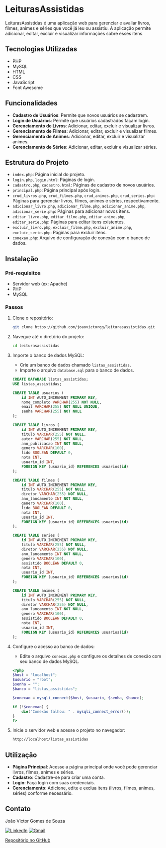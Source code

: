 # LeiturasAssistidas

LeiturasAssistidas é uma aplicação web para gerenciar e avaliar livros, filmes, animes e séries que você já leu ou assistiu. A aplicação permite adicionar, editar, excluir e visualizar informações sobre esses itens.

## Tecnologias Utilizadas

- PHP
- MySQL
- HTML
- CSS
- JavaScript
- Font Awesome

## Funcionalidades

- **Cadastro de Usuários**: Permite que novos usuários se cadastrem.
- **Login de Usuários**: Permite que usuários cadastrados façam login.
- **Gerenciamento de Livros**: Adicionar, editar, excluir e visualizar livros.
- **Gerenciamento de Filmes**: Adicionar, editar, excluir e visualizar filmes.
- **Gerenciamento de Animes**: Adicionar, editar, excluir e visualizar animes.
- **Gerenciamento de Séries**: Adicionar, editar, excluir e visualizar séries.

## Estrutura do Projeto

- `index.php`: Página inicial do projeto.
- `login.php`, `login.html`: Páginas de login.
- `cadastro.php`, `cadastro.html`: Páginas de cadastro de novos usuários.
- `principal.php`: Página principal após login.
- `crud_livros.php`, `crud_filmes.php`, `crud_animes.php`, `crud_series.php`: Páginas para gerenciar livros, filmes, animes e séries, respectivamente.
- `adicionar_livro.php`, `adicionar_filme.php`, `adicionar_anime.php`, `adicionar_serie.php`: Páginas para adicionar novos itens.
- `editar_livro.php`, `editar_filme.php`, `editar_anime.php`, `editar_serie.php`: Páginas para editar itens existentes.
- `excluir_livro.php`, `excluir_filme.php`, `excluir_anime.php`, `excluir_serie.php`: Páginas para excluir itens.
- `conexao.php`: Arquivo de configuração de conexão com o banco de dados.

## Instalação

### Pré-requisitos

- Servidor web (ex: Apache)
- PHP
- MySQL

### Passos

1. Clone o repositório:
    ```bash
    git clone https://github.com/joaovictorgg/leiturasassistidas.git
    ```

2. Navegue até o diretório do projeto:
    ```bash
    cd leiturasassistidas
    ```

3. Importe o banco de dados MySQL:
    - Crie um banco de dados chamado `listas_assistidas`.
    - Importe o arquivo `database.sql` para o banco de dados.

    ```sql
    CREATE DATABASE listas_assistidas;
    USE listas_assistidas;

    CREATE TABLE usuarios (
        id INT AUTO_INCREMENT PRIMARY KEY,
        nome_completo VARCHAR(255) NOT NULL,
        email VARCHAR(255) NOT NULL UNIQUE,
        senha VARCHAR(255) NOT NULL
    );

    CREATE TABLE livros (
        id INT AUTO_INCREMENT PRIMARY KEY,
        titulo VARCHAR(255) NOT NULL,
        autor VARCHAR(255) NOT NULL,
        ano_publicacao INT NOT NULL,
        genero VARCHAR(100),
        lido BOOLEAN DEFAULT 0,
        nota INT,
        usuario_id INT,
        FOREIGN KEY (usuario_id) REFERENCES usuarios(id)
    );

    CREATE TABLE filmes (
        id INT AUTO_INCREMENT PRIMARY KEY,
        titulo VARCHAR(255) NOT NULL,
        diretor VARCHAR(255) NOT NULL,
        ano_lancamento INT NOT NULL,
        genero VARCHAR(100),
        lido BOOLEAN DEFAULT 0,
        nota INT,
        usuario_id INT,
        FOREIGN KEY (usuario_id) REFERENCES usuarios(id)
    );

    CREATE TABLE series (
        id INT AUTO_INCREMENT PRIMARY KEY,
        titulo VARCHAR(255) NOT NULL,
        diretor VARCHAR(255) NOT NULL,
        ano_lancamento INT NOT NULL,
        genero VARCHAR(100),
        assistido BOOLEAN DEFAULT 0,
        nota INT,
        usuario_id INT,
        FOREIGN KEY (usuario_id) REFERENCES usuarios(id)
    );

    CREATE TABLE animes (
        id INT AUTO_INCREMENT PRIMARY KEY,
        titulo VARCHAR(255) NOT NULL,
        diretor VARCHAR(255) NOT NULL,
        ano_lancamento INT NOT NULL,
        genero VARCHAR(100),
        assistido BOOLEAN DEFAULT 0,
        nota INT,
        usuario_id INT,
        FOREIGN KEY (usuario_id) REFERENCES usuarios(id)
    );
    ```

4. Configure o acesso ao banco de dados:
    - Edite o arquivo `conexao.php` e configure os detalhes de conexão com seu banco de dados MySQL.

    ```php
    <?php
    $host = "localhost";
    $usuario = "root";
    $senha = "";
    $banco = "listas_assistidas";

    $conexao = mysqli_connect($host, $usuario, $senha, $banco);

    if (!$conexao) {
        die("Conexão falhou: " . mysqli_connect_error());
    }
    ?>
    ```

5. Inicie o servidor web e acesse o projeto no navegador:
    ```bash
    http://localhost/listas_assistidas
    ```

## Utilização

- **Página Principal**: Acesse a página principal onde você pode gerenciar livros, filmes, animes e séries.
- **Cadastro**: Cadastre-se para criar uma conta.
- **Login**: Faça login com suas credenciais.
- **Gerenciamento**: Adicione, edite e exclua itens (livros, filmes, animes, séries) conforme necessário.

## Contato

João Victor Gomes de Souza

[![LinkedIn](https://skillicons.dev/icons?i=linkedin)](https://www.linkedin.com/in/joaovictorgomes-desouza/) [![Gmail](https://skillicons.dev/icons?i=gmail)](https://www.linkedin.com/in/joaovictorgomes-desouza/)


[Repositório no GitHub](https://github.com/joaovictorgg/leiturasassistidas)
